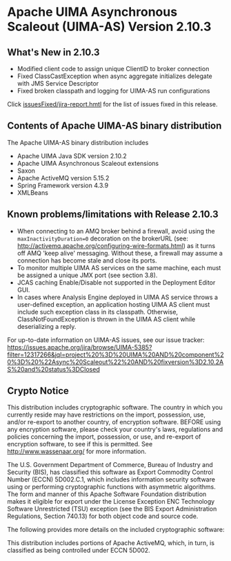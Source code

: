 Apache UIMA Asynchronous Scaleout (UIMA-AS) Version 2.10.3
==========================================================

What's New in 2.10.3
--------------------

- Modified client code to assign unique ClientID to broker connection
- Fixed ClassCastException when async aggregate initializes delegate with JMS Service Descriptor
- Fixed broken classpath and logging for UIMA-AS run configurations

Click [issuesFixed/jira-report.hmtl](issuesFixed/jira-report.html) for
the list of issues fixed in this release.


Contents of Apache UIMA-AS binary distribution
----------------------------------------------

The Apache UIMA-AS binary distribution includes
  
- Apache UIMA Java SDK version 2.10.2
- Apache UIMA Asynchronous Scaleout extensions
- Saxon
- Apache ActiveMQ version 5.15.2
- Spring Framework version 4.3.9
- XMLBeans


Known problems/limitations with Release 2.10.3
----------------------------------------------

* When connecting to an AMQ broker behind a firewall, avoid using the 
  `maxInactivityDuration=0` decoration on the brokerURL 
  (see: http://activemq.apache.org/configuring-wire-formats.html)
  as it turns off AMQ 'keep alive' messaging. Without these, a firewall may assume 
  a connection has become stale and close its ports. 
* To monitor multiple UIMA AS services on the same machine, each must be assigned a
  unique JMX port (see section 3.8).
* JCAS caching Enable/Disable not supported in the Deployment Editor GUI.   
* In cases where Analysis Engine deployed in UIMA AS service throws a user-defined
  exception, an application hosting UIMA AS client must include such exception 
  class in its classpath. Otherwise, ClassNotFoundException is thrown in the UIMA 
  AS client while deserializing a reply. 
 
For up-to-date information on UIMA-AS issues, see our issue tracker:
https://issues.apache.org/jira/browse/UIMA-5385?filter=12317266&jql=project%20%3D%20UIMA%20AND%20component%20%3D%20%22Async%20Scaleout%22%20AND%20fixversion%3D2.10.2AS%20and%20status%3DClosed


Crypto Notice
-------------

This distribution includes cryptographic software.  The country in 
which you currently reside may have restrictions on the import, 
possession, use, and/or re-export to another country, of 
encryption software.  BEFORE using any encryption software, please 
check your country's laws, regulations and policies concerning the
import, possession, or use, and re-export of encryption software, to 
see if this is permitted.  See <http://www.wassenaar.org/> for more
information.

The U.S. Government Department of Commerce, Bureau of Industry and
Security (BIS), has classified this software as Export Commodity 
Control Number (ECCN) 5D002.C.1, which includes information security
software using or performing cryptographic functions with asymmetric
algorithms.  The form and manner of this Apache Software Foundation
distribution makes it eligible for export under the License Exception
ENC Technology Software Unrestricted (TSU) exception (see the BIS 
Export Administration Regulations, Section 740.13) for both object 
code and source code.

The following provides more details on the included cryptographic
software:

This distribution includes portions of Apache ActiveMQ, which, in
turn, is classified as being controlled under ECCN 5D002.

